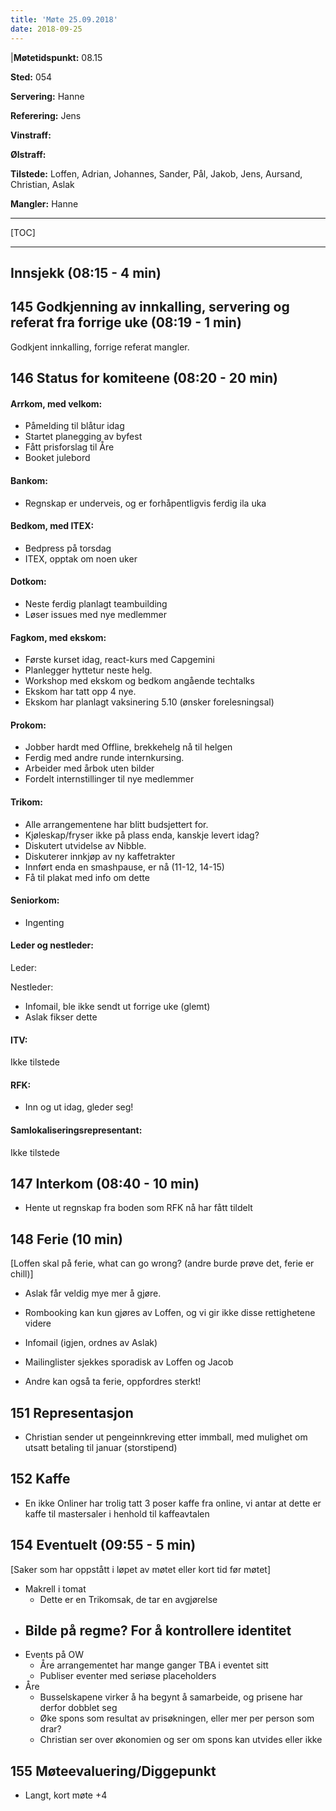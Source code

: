 ```yaml
---
title: 'Møte 25.09.2018'
date: 2018-09-25
---
```


|**Møtetidspunkt:** 08.15

**Sted:** 054

**Servering:** Hanne

**Referering:** Jens

**Vinstraff:**

**Ølstraff:** 

**Tilstede:** Loffen, Adrian, Johannes, Sander, Pål, Jakob, Jens, Aursand, Christian, Aslak

**Mangler:** Hanne


- - -

[TOC]

- - -

## Innsjekk (08:15 - 4 min)

## 145 Godkjenning av innkalling, servering og referat fra forrige uke (08:19 - 1 min)
Godkjent innkalling, forrige referat mangler.

## 146 Status for komiteene (08:20 - 20 min)

#### Arrkom, med velkom:

- Påmelding til blåtur idag
- Startet planegging av byfest
- Fått prisforslag til Åre
- Booket julebord

#### Bankom:

- Regnskap er underveis, og er forhåpentligvis ferdig ila uka

#### Bedkom, med ITEX:

- Bedpress på torsdag
- ITEX, opptak om noen uker

#### Dotkom:

- Neste ferdig planlagt teambuilding
- Løser issues med nye medlemmer

#### Fagkom, med ekskom:

- Første kurset idag, react-kurs med Capgemini
- Planlegger hyttetur neste helg.
- Workshop med ekskom og bedkom angående techtalks
- Ekskom har tatt opp 4 nye.
- Ekskom har planlagt vaksinering 5.10 (ønsker forelesningsal)

#### Prokom:

- Jobber hardt med Offline, brekkehelg nå til helgen
- Ferdig med andre runde internkursing.
- Arbeider med årbok uten bilder
- Fordelt internstillinger til nye medlemmer

#### Trikom:

- Alle arrangementene har blitt budsjettert for.
- Kjøleskap/fryser ikke på plass enda, kanskje levert idag?
- Diskutert utvidelse av Nibble.
- Diskuterer innkjøp av ny kaffetrakter
- Innført enda en smashpause, er nå (11-12, 14-15)
- Få til plakat med info om dette

#### Seniorkom:

- Ingenting

#### Leder og nestleder:

Leder:

Nestleder:
- Infomail, ble ikke sendt ut forrige uke (glemt)
- Aslak fikser dette

#### ITV:

Ikke tilstede

#### RFK:

- Inn og ut idag, gleder seg!

#### Samlokaliseringsrepresentant:

Ikke tilstede

## 147 Interkom (08:40 - 10 min)

- Hente ut regnskap fra boden som RFK nå har fått tildelt

## 148 Ferie (10 min)
[Loffen skal på ferie, what can go wrong? (andre burde prøve det, ferie er chill)]

- Aslak får veldig mye mer å gjøre.
- Rombooking kan kun gjøres av Loffen, og vi gir ikke disse rettighetene videre
- Infomail (igjen, ordnes av Aslak)
- Mailinglister sjekkes sporadisk av Loffen og Jacob

- Andre kan også ta ferie, oppfordres sterkt!

## 151 Representasjon

- Christian sender ut pengeinnkreving etter immball, med mulighet om utsatt betaling til januar (storstipend)

## 152 Kaffe

- En ikke Onliner har trolig tatt 3 poser kaffe fra online, vi antar at dette er kaffe til mastersaler i henhold til kaffeavtalen


## 154 Eventuelt (09:55 - 5 min)
[Saker som har oppstått i løpet av møtet eller kort tid før møtet]

- Makrell i tomat
	- Dette er en Trikomsak, de tar en avgjørelse
- Bilde på regme? For å kontrollere identitet
	- 
- Events på OW
	- Åre arrangementet har mange ganger TBA i eventet sitt
	- Publiser eventer med seriøse placeholders
- Åre
	- Busselskapene virker å ha begynt å samarbeide, og prisene har derfor dobblet seg
	- Øke spons som resultat av prisøkningen, eller mer per person som drar?
	- Christian ser over økonomien og ser om spons kan utvides eller ikke

## 155 Møteevaluering/Diggepunkt

- Langt, kort møte +4
